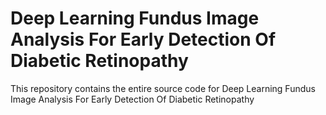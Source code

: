 # Deep Learning Fundus Image Analysis For Early Detection Of Diabetic Retinopathy
 This repository contains the entire source code for Deep Learning Fundus Image Analysis For Early Detection Of Diabetic Retinopathy
